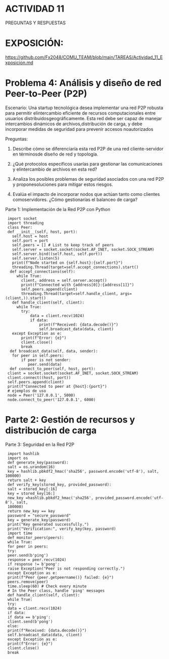 # ACTIVIDAD 11 
PREGUNTAS Y RESPUESTAS

# EXPOSICIÓN:
https://github.com/Fx2048/COMU_TEAM/blob/main/TAREAS/Actividad_11_Exposicion.md

# Problema 4: Análisis y diseño de red Peer-to-Peer (P2P)

Escenario: Una startup tecnológica desea implementar una red P2P robusta para permitir elintercambio eficiente de recursos computacionales entre usuarios distribuidosgeográficamente. Esta red debe ser capaz de manejar intercambios dinámicos de archivos,distribución de carga, y debe incorporar medidas de seguridad para prevenir accesos noautorizados

Preguntas:

1. Describe cómo se diferenciaría esta red P2P de una red cliente-servidor en términosde diseño de red y topología.

2. ¿Qué protocolos específicos usarías para gestionar las comunicaciones y elintercambio de archivos en esta red?

3. Analiza los posibles problemas de seguridad asociados con una red P2P y proponesoluciones para mitigar estos riesgos.
4. Evalúa el impacto de incorporar nodos que actúan tanto como clientes comoservidores. ¿Cómo gestionarías el balanceo de carga?

Parte 1: Implementación de la Red P2P con Python

````
 import socket
 import threading
 class Peer:
 def __init__(self, host, port):
   self.host = host
   self.port = port
   self.peers = [] # List to keep track of peers
   self.server = socket.socket(socket.AF_INET, socket.SOCK_STREAM)
   self.server.bind((self.host, self.port))
   self.server.listen(5)
   print(f"Node started on {self.host}:{self.port}")
   threading.Thread(target=self.accept_connections).start()
  def accept_connections(self):
     while True:
       client, address = self.server.accept()
       print(f"Connected with {address[0]}:{address[1]}")
       self.peers.append(client)
       threading.Thread(target=self.handle_client, args=(client,)).start()
   def handle_client(self, client):
     while True:
       try:
           data = client.recv(1024)
           if data:
               print(f"Received: {data.decode()}")
               self.broadcast_data(data, client)
   except Exception as e:
       print(f"Error: {e}")
       client.close()
       break
  def broadcast_data(self, data, sender):
   for peer in self.peers:
       if peer is not sender:
          peer.send(data)
  def connect_to_peer(self, host, port):
 client = socket.socket(socket.AF_INET, socket.SOCK_STREAM)
 client.connect((host, port))
 self.peers.append(client)
 print(f"Connected to peer at {host}:{port}")
 # ejemplos de uso
 node = Peer('127.0.0.1', 5000)
 node.connect_to_peer('127.0.0.1', 6000)
````
#  Parte 2: Gestión de recursos y distribución de carga

Parte 3: Seguridad en la Red P2P
````
 import hashlib
 import os
 def generate_key(password):
 salt = os.urandom(16)
 key = hashlib.pbkdf2_hmac('sha256', password.encode('utf-8'), salt, 100000)
 return salt + key
 def verify_key(stored_key, provided_password):
 salt = stored_key[:16]
 key = stored_key[16:]
 new_key =hashlib.pbkdf2_hmac('sha256', provided_password.encode('utf-8'), salt,
 100000)
 return new_key == key
 password = "secure_password"
 key = generate_key(password)
 print("Key generated successfully.")
 print("Verification:", verify_key(key, password)
 import time
 def monitor_peers(peers):
 while True:
 for peer in peers:
 try:
 peer.send(b'ping')
 response = peer.recv(1024)
 if response != b'pong':
 raise Exception("Peer is not responding correctly.")
 except Exception as e:
 print(f"Peer {peer.getpeername()} failed: {e}")
 peers.remove(peer)
 time.sleep(60) # Check every minute
 # In the Peer class, handle 'ping' messages
 def handle_client(self, client):
 while True:
 try:
 data = client.recv(1024)
 if data:
 if data == b'ping':
 client.send(b'pong')
 else:
 print(f"Received: {data.decode()}")
 self.broadcast_data(data, client)
 except Exception as e:
 print(f"Error: {e}")
 client.close()
 break
````

